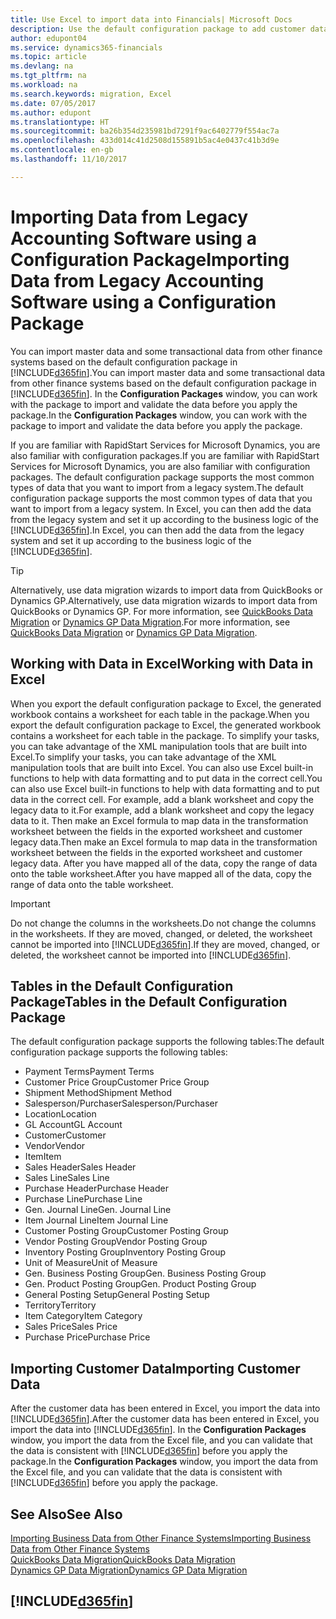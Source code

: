 ```yaml
---
title: Use Excel to import data into Financials| Microsoft Docs
description: Use the default configuration package to add customer data in Excel and import the data back into Dynamics 365 Business edition .
author: edupont04
ms.service: dynamics365-financials
ms.topic: article
ms.devlang: na
ms.tgt_pltfrm: na
ms.workload: na
ms.search.keywords: migration, Excel
ms.date: 07/05/2017
ms.author: edupont
ms.translationtype: HT
ms.sourcegitcommit: ba26b354d235981bd7291f9ac6402779f554ac7a
ms.openlocfilehash: 433d014c41d2508d155891b5ac4e0437c41b3d9e
ms.contentlocale: en-gb
ms.lasthandoff: 11/10/2017

---
```

# <a name="importing-data-from-legacy-accounting-software-using-a-configuration-package"></a><span data-ttu-id="87343-103">Importing Data from Legacy Accounting Software using a Configuration Package</span><span class="sxs-lookup"><span data-stu-id="87343-103">Importing Data from Legacy Accounting Software using a Configuration Package</span></span>
<span data-ttu-id="87343-104">You can import master data and some transactional data from other finance systems based on the default configuration package in [!INCLUDE[d365fin](includes/d365fin_md.md)].</span><span class="sxs-lookup"><span data-stu-id="87343-104">You can import master data and some transactional data from other finance systems based on the default configuration package in [!INCLUDE[d365fin](includes/d365fin_md.md)].</span></span> <span data-ttu-id="87343-105">In the **Configuration Packages** window, you can work with the package to import and validate the data before you apply the package.</span><span class="sxs-lookup"><span data-stu-id="87343-105">In the **Configuration Packages** window, you can work with the package to import and validate the data before you apply the package.</span></span>  

<span data-ttu-id="87343-106">If you are familiar with RapidStart Services for Microsoft Dynamics, you are also familiar with configuration packages.</span><span class="sxs-lookup"><span data-stu-id="87343-106">If you are familiar with RapidStart Services for Microsoft Dynamics, you are also familiar with configuration packages.</span></span> <span data-ttu-id="87343-107">The default configuration package supports the most common types of data that you want to import from a legacy system.</span><span class="sxs-lookup"><span data-stu-id="87343-107">The default configuration package supports the most common types of data that you want to import from a legacy system.</span></span> <span data-ttu-id="87343-108">In Excel, you can then add the data from the legacy system and set it up according to the business logic of the [!INCLUDE[d365fin](includes/d365fin_md.md)].</span><span class="sxs-lookup"><span data-stu-id="87343-108">In Excel, you can then add the data from the legacy system and set it up according to the business logic of the [!INCLUDE[d365fin](includes/d365fin_md.md)].</span></span>  

> [!TIP]  
>   <span data-ttu-id="87343-109">Alternatively, use data migration wizards to import data from QuickBooks or Dynamics GP.</span><span class="sxs-lookup"><span data-stu-id="87343-109">Alternatively, use data migration wizards to import data from QuickBooks or Dynamics GP.</span></span> <span data-ttu-id="87343-110">For more information, see [QuickBooks Data Migration](ui-extensions-quickbooks-data-migration.md) or [Dynamics GP Data Migration](ui-extensions-dynamicsgp-data-migration.md).</span><span class="sxs-lookup"><span data-stu-id="87343-110">For more information, see [QuickBooks Data Migration](ui-extensions-quickbooks-data-migration.md) or [Dynamics GP Data Migration](ui-extensions-dynamicsgp-data-migration.md).</span></span>  

## <a name="working-with-data-in-excel"></a><span data-ttu-id="87343-111">Working with Data in Excel</span><span class="sxs-lookup"><span data-stu-id="87343-111">Working with Data in Excel</span></span>
<span data-ttu-id="87343-112">When you export the default configuration package to Excel, the generated workbook contains a worksheet for each table in the package.</span><span class="sxs-lookup"><span data-stu-id="87343-112">When you export the default configuration package to Excel, the generated workbook contains a worksheet for each table in the package.</span></span> <span data-ttu-id="87343-113">To simplify your tasks, you can take advantage of the XML manipulation tools that are built into Excel.</span><span class="sxs-lookup"><span data-stu-id="87343-113">To simplify your tasks, you can take advantage of the XML manipulation tools that are built into Excel.</span></span> <span data-ttu-id="87343-114">You can also use Excel built-in functions to help with data formatting and to put data in the correct cell.</span><span class="sxs-lookup"><span data-stu-id="87343-114">You can also use Excel built-in functions to help with data formatting and to put data in the correct cell.</span></span> <span data-ttu-id="87343-115">For example, add a blank worksheet and copy the legacy data to it.</span><span class="sxs-lookup"><span data-stu-id="87343-115">For example, add a blank worksheet and copy the legacy data to it.</span></span> <span data-ttu-id="87343-116">Then make an Excel formula to map data in the transformation worksheet between the fields in the exported worksheet and customer legacy data.</span><span class="sxs-lookup"><span data-stu-id="87343-116">Then make an Excel formula to map data in the transformation worksheet between the fields in the exported worksheet and customer legacy data.</span></span> <span data-ttu-id="87343-117">After you have mapped all of the data, copy the range of data onto the table worksheet.</span><span class="sxs-lookup"><span data-stu-id="87343-117">After you have mapped all of the data, copy the range of data onto the table worksheet.</span></span>  

> [!IMPORTANT]  
>  <span data-ttu-id="87343-118">Do not change the columns in the worksheets.</span><span class="sxs-lookup"><span data-stu-id="87343-118">Do not change the columns in the worksheets.</span></span> <span data-ttu-id="87343-119">If they are moved, changed, or deleted, the worksheet cannot be imported into [!INCLUDE[d365fin](includes/d365fin_md.md)].</span><span class="sxs-lookup"><span data-stu-id="87343-119">If they are moved, changed, or deleted, the worksheet cannot be imported into [!INCLUDE[d365fin](includes/d365fin_md.md)].</span></span>

## <a name="tables-in-the-default-configuration-package"></a><span data-ttu-id="87343-120">Tables in the Default Configuration Package</span><span class="sxs-lookup"><span data-stu-id="87343-120">Tables in the Default Configuration Package</span></span>
<span data-ttu-id="87343-121">The default configuration package supports the following tables:</span><span class="sxs-lookup"><span data-stu-id="87343-121">The default configuration package supports the following tables:</span></span>

-   <span data-ttu-id="87343-122">Payment Terms</span><span class="sxs-lookup"><span data-stu-id="87343-122">Payment Terms</span></span>
-   <span data-ttu-id="87343-123">Customer Price Group</span><span class="sxs-lookup"><span data-stu-id="87343-123">Customer Price Group</span></span>
-   <span data-ttu-id="87343-124">Shipment Method</span><span class="sxs-lookup"><span data-stu-id="87343-124">Shipment Method</span></span>
-   <span data-ttu-id="87343-125">Salesperson/Purchaser</span><span class="sxs-lookup"><span data-stu-id="87343-125">Salesperson/Purchaser</span></span>
-   <span data-ttu-id="87343-126">Location</span><span class="sxs-lookup"><span data-stu-id="87343-126">Location</span></span>
-   <span data-ttu-id="87343-127">GL Account</span><span class="sxs-lookup"><span data-stu-id="87343-127">GL Account</span></span>
-   <span data-ttu-id="87343-128">Customer</span><span class="sxs-lookup"><span data-stu-id="87343-128">Customer</span></span>
-   <span data-ttu-id="87343-129">Vendor</span><span class="sxs-lookup"><span data-stu-id="87343-129">Vendor</span></span>
-   <span data-ttu-id="87343-130">Item</span><span class="sxs-lookup"><span data-stu-id="87343-130">Item</span></span>
-   <span data-ttu-id="87343-131">Sales Header</span><span class="sxs-lookup"><span data-stu-id="87343-131">Sales Header</span></span>
-   <span data-ttu-id="87343-132">Sales Line</span><span class="sxs-lookup"><span data-stu-id="87343-132">Sales Line</span></span>
-   <span data-ttu-id="87343-133">Purchase Header</span><span class="sxs-lookup"><span data-stu-id="87343-133">Purchase Header</span></span>
-   <span data-ttu-id="87343-134">Purchase Line</span><span class="sxs-lookup"><span data-stu-id="87343-134">Purchase Line</span></span>
-   <span data-ttu-id="87343-135">Gen. Journal Line</span><span class="sxs-lookup"><span data-stu-id="87343-135">Gen. Journal Line</span></span>
-   <span data-ttu-id="87343-136">Item Journal Line</span><span class="sxs-lookup"><span data-stu-id="87343-136">Item Journal Line</span></span>
-   <span data-ttu-id="87343-137">Customer Posting Group</span><span class="sxs-lookup"><span data-stu-id="87343-137">Customer Posting Group</span></span>
-   <span data-ttu-id="87343-138">Vendor Posting Group</span><span class="sxs-lookup"><span data-stu-id="87343-138">Vendor Posting Group</span></span>
-   <span data-ttu-id="87343-139">Inventory Posting Group</span><span class="sxs-lookup"><span data-stu-id="87343-139">Inventory Posting Group</span></span>
-   <span data-ttu-id="87343-140">Unit of Measure</span><span class="sxs-lookup"><span data-stu-id="87343-140">Unit of Measure</span></span>
-   <span data-ttu-id="87343-141">Gen. Business Posting Group</span><span class="sxs-lookup"><span data-stu-id="87343-141">Gen. Business Posting Group</span></span>
-   <span data-ttu-id="87343-142">Gen. Product Posting Group</span><span class="sxs-lookup"><span data-stu-id="87343-142">Gen. Product Posting Group</span></span>
-   <span data-ttu-id="87343-143">General Posting Setup</span><span class="sxs-lookup"><span data-stu-id="87343-143">General Posting Setup</span></span>
-   <span data-ttu-id="87343-144">Territory</span><span class="sxs-lookup"><span data-stu-id="87343-144">Territory</span></span>
-   <span data-ttu-id="87343-145">Item Category</span><span class="sxs-lookup"><span data-stu-id="87343-145">Item Category</span></span>
-   <span data-ttu-id="87343-146">Sales Price</span><span class="sxs-lookup"><span data-stu-id="87343-146">Sales Price</span></span>
-   <span data-ttu-id="87343-147">Purchase Price</span><span class="sxs-lookup"><span data-stu-id="87343-147">Purchase Price</span></span>

## <a name="importing-customer-data"></a><span data-ttu-id="87343-148">Importing Customer Data</span><span class="sxs-lookup"><span data-stu-id="87343-148">Importing Customer Data</span></span>
<span data-ttu-id="87343-149">After the customer data has been entered in Excel, you import the data into [!INCLUDE[d365fin](includes/d365fin_md.md)].</span><span class="sxs-lookup"><span data-stu-id="87343-149">After the customer data has been entered in Excel, you import the data into [!INCLUDE[d365fin](includes/d365fin_md.md)].</span></span> <span data-ttu-id="87343-150">In the **Configuration Packages** window, you import the data from the Excel file, and you can validate that the data is consistent with [!INCLUDE[d365fin](includes/d365fin_md.md)] before you apply the package.</span><span class="sxs-lookup"><span data-stu-id="87343-150">In the **Configuration Packages** window, you import the data from the Excel file, and you can validate that the data is consistent with [!INCLUDE[d365fin](includes/d365fin_md.md)] before you apply the package.</span></span>

## <a name="see-also"></a><span data-ttu-id="87343-151">See Also</span><span class="sxs-lookup"><span data-stu-id="87343-151">See Also</span></span>
[<span data-ttu-id="87343-152">Importing Business Data from Other Finance Systems</span><span class="sxs-lookup"><span data-stu-id="87343-152">Importing Business Data from Other Finance Systems</span></span>](upload-data.md)  
[<span data-ttu-id="87343-153">QuickBooks Data Migration</span><span class="sxs-lookup"><span data-stu-id="87343-153">QuickBooks Data Migration</span></span>](ui-extensions-quickbooks-data-migration.md)  
[<span data-ttu-id="87343-154">Dynamics GP Data Migration</span><span class="sxs-lookup"><span data-stu-id="87343-154">Dynamics GP Data Migration</span></span>](ui-extensions-dynamicsgp-data-migration.md)  

## [!INCLUDE[d365fin](includes/free_trial_md.md)]

